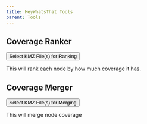 ```yaml
---
title: HeyWhatsThat Tools
parent: Tools
---
```


## Coverage Ranker

<input type="file" id="kmzInputRank" accept=".kmz" multiple style="display:none" />
<button id="rankBtn">Select KMZ File(s) for Ranking</button>


This will rank each node by how much coverage it has.

## Coverage Merger
<input type="file" id="kmzInputMerge" accept=".kmz" multiple style="display:none" />
<button id="mergeBtn">Select KMZ File(s) for Merging</button>

This will merge node coverage


<script src="https://cdnjs.cloudflare.com/ajax/libs/jszip/3.10.1/jszip.min.js"></script>
<script src="https://cdn.jsdelivr.net/gh/photopea/UPNG.js/UPNG.js"></script>
<script>
{% include js/hwt_ranker.js %}
{% include js/hwt_merger.js %}
</script>